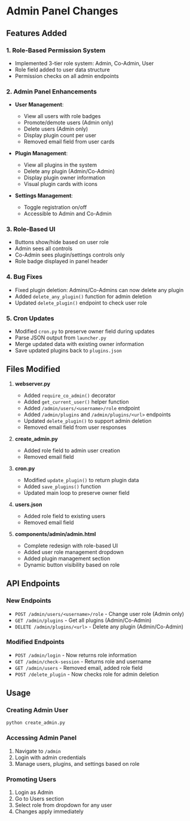 # Admin Panel Changes

## Features Added

### 1. Role-Based Permission System
- Implemented 3-tier role system: Admin, Co-Admin, User
- Role field added to user data structure
- Permission checks on all admin endpoints

### 2. Admin Panel Enhancements
- **User Management**:
  - View all users with role badges
  - Promote/demote users (Admin only)
  - Delete users (Admin only)
  - Display plugin count per user
  - Removed email field from user cards

- **Plugin Management**:
  - View all plugins in the system
  - Delete any plugin (Admin/Co-Admin)
  - Display plugin owner information
  - Visual plugin cards with icons

- **Settings Management**:
  - Toggle registration on/off
  - Accessible to Admin and Co-Admin

### 3. Role-Based UI
- Buttons show/hide based on user role
- Admin sees all controls
- Co-Admin sees plugin/settings controls only
- Role badge displayed in panel header

### 4. Bug Fixes
- Fixed plugin deletion: Admins/Co-Admins can now delete any plugin
- Added `delete_any_plugin()` function for admin deletion
- Updated `delete_plugin()` endpoint to check user role

### 5. Cron Updates
- Modified `cron.py` to preserve owner field during updates
- Parse JSON output from `launcher.py`
- Merge updated data with existing owner information
- Save updated plugins back to `plugins.json`

## Files Modified

1. **webserver.py**
   - Added `require_co_admin()` decorator
   - Added `get_current_user()` helper function
   - Added `/admin/users/<username>/role` endpoint
   - Added `/admin/plugins` and `/admin/plugins/<url>` endpoints
   - Updated `delete_plugin()` to support admin deletion
   - Removed email field from user responses

2. **create_admin.py**
   - Added role field to admin user creation
   - Removed email field

3. **cron.py**
   - Modified `update_plugin()` to return plugin data
   - Added `save_plugins()` function
   - Updated main loop to preserve owner field

4. **users.json**
   - Added role field to existing users
   - Removed email field

5. **components/admin/admin.html**
   - Complete redesign with role-based UI
   - Added user role management dropdown
   - Added plugin management section
   - Dynamic button visibility based on role

## API Endpoints

### New Endpoints
- `POST /admin/users/<username>/role` - Change user role (Admin only)
- `GET /admin/plugins` - Get all plugins (Admin/Co-Admin)
- `DELETE /admin/plugins/<url>` - Delete any plugin (Admin/Co-Admin)

### Modified Endpoints
- `POST /admin/login` - Now returns role information
- `GET /admin/check-session` - Returns role and username
- `GET /admin/users` - Removed email, added role field
- `POST /delete_plugin` - Now checks role for admin deletion

## Usage

### Creating Admin User
```bash
python create_admin.py
```

### Accessing Admin Panel
1. Navigate to `/admin`
2. Login with admin credentials
3. Manage users, plugins, and settings based on role

### Promoting Users
1. Login as Admin
2. Go to Users section
3. Select role from dropdown for any user
4. Changes apply immediately

